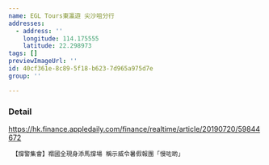 ```yaml
---
name: EGL Tours東瀛遊 尖沙咀分行
addresses:
  - address: ''
    longitude: 114.175555
    latitude: 22.298973
tags: []
previewImageUrl: ''
id: 40cf361e-8c89-5f18-b623-7d965a975d7e
group: ''

---
```

### Detail
https://hk.finance.appledaily.com/finance/realtime/article/20190720/59844672

	 【撐警集會】禤國全現身添馬撐場 稱示威令暑假報團「慢咗啲」 
